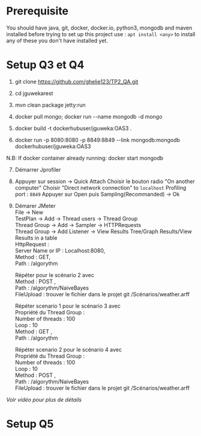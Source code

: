 # Prerequisite

You should have java, git, docker, docker.io, python3, mongodb and maven installed before trying to set up this project
use :  ```apt install <any>``` to install any of these you don't have installed yet. 

# Setup Q3 et Q4

1) git clone https://github.com/ghelie123/TP2_QA.git

2) cd jguwekarest

3) mvn clean package jetty:run

4) docker pull mongo; docker run --name mongodb -d mongo

5) docker build -t dockerhubuser/jguweka:OAS3 .

6) docker run -p 8080:8080 -p 8849:8849 --link mongodb:mongodb dockerhubuser/jguweka:OAS3
 
N.B: If docker container already running: docker start mongodb

7) Démarrer Jprofiler

8) Appuyer sur session -> Quick Attach
   Choisir le bouton radio "On another computer"
   Choisir "Direct network connection" to `localhost` Profiling port : `8849`
   Appuyer sur Open puis Sampling(Recommanded) -> Ok

9) Démarer JMeter  
   File -> New  
   TestPlan -> Add -> Thread users -> Thread Group  
   Thread Group -> Add -> Sampler -> HTTPRequests  
   Thread Group -> Add Listener -> View Results Tree/Graph Results/View Results in a table  
   HttpRequest :   
    Server Name or IP : Localhost:8080,  
    Method : GET,   
    Path : /algorythm  

   Répéter pour le scénario 2 avec   
    Method : POST ,  
    Path : /algorythm/NaiveBayes  
    FileUpload : trouver le fichier dans le projet git /Scénarios/weather.arff  
    
   Répéter scenario 1 pour le scénario 3 avec   
    Propriété du Thread Group :   
       Number of threads : 100  
       Loop : 10  
    Method : GET ,  
    Path : /algorythm  
    
    Répéter scenario 2 pour le scénario 4 avec   
    Propriété du Thread Group :   
       Number of threads : 100  
       Loop : 10  
    Method : POST ,  
    Path : /algorythm/NaiveBayes  
    FileUpload : trouver le fichier dans le projet git /Scénarios/weather.arff  

*Voir vidéo pour plus de détails*  

# Setup Q5
